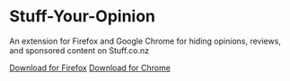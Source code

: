 # Stuff-Your-Opinion

An extension for Firefox and Google Chrome for hiding opinions, reviews, and sponsored content on Stuff.co.nz

[Download for Firefox](https://addons.mozilla.org/en-US/firefox/addon/stuff-your-opinion/)
[Download for Chrome](https://chrome.google.com/webstore/detail/stuff-your-opinion/jhibdleohknpbgeihkplcjmaaphlmemo)
